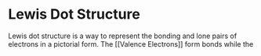# Lewis Dot Structure

Lewis dot structure is a way to represent the bonding and lone pairs of electrons in a pictorial form. The [[Valence Electrons]] form bonds while the 